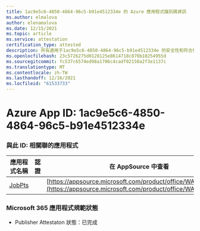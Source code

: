 ```yaml
---
title: 1ac9e5c6-4850-4864-96c5-b91e4512334e 的 Azure 應用程式識別碼資訊
ms.author: elmalova
author: elenamalova
ms.date: 12/15/2021
ms.topic: article
ms.service: attestation
certification_type: attested
description: 所有適用于1ac9e5c6-4850-4864-96c5-b91e4512334e 的安全性和符合性資訊資訊。
ms.openlocfilehash: 23c5726275d0128125e8614718c870b10254955d
ms.sourcegitcommit: fc537c6574ed98a1706c4cadf02150a2f3e1137c
ms.translationtype: MT
ms.contentlocale: zh-TW
ms.lasthandoff: 12/16/2021
ms.locfileid: "61533733"
---
```

# <a name="azure-app-id-1ac9e5c6-4850-4864-96c5-b91e4512334e"></a>Azure App ID: 1ac9e5c6-4850-4864-96c5-b91e4512334e


### <a name="apps-associated-with-this-id"></a>與此 ID: 相關聯的應用程式
| **應用程式名稱** | **認證** | **在 AppSource 中查看** |
|--------------|---------------|-----------------------|
| [JobPts](https://docs.microsoft.com/microsoft-365-app-certification/forward/WA200001849) |  | [https://appsource.microsoft.com/product/office/WA200001849](https://appsource.microsoft.com/product/office/WA200001849) |

### <a name="microsoft-365-app-compliance-status"></a>Microsoft 365 應用程式規範狀態
- Publisher Attestaton 狀態：已完成
